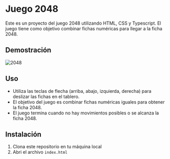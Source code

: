 # Juego 2048

Este es un proyecto del juego 2048 utilizando HTML, CSS y Typescript. El juego tiene como objetivo combinar fichas numéricas para llegar a la ficha 2048.

## Demostración

![2048](https://github.com/JuanPE44/2048/assets/89142353/536e35a8-71b7-4053-b41e-e811b641d12b)


## Uso

- Utiliza las teclas de flecha (arriba, abajo, izquierda, derecha) para deslizar las fichas en el tablero.
- El objetivo del juego es combinar fichas numéricas iguales para obtener la ficha 2048.
- El juego termina cuando no hay movimientos posibles o se alcanza la ficha 2048.

## Instalación

1. Clona este repositorio en tu máquina local
2. Abri el archivo `index.html`
